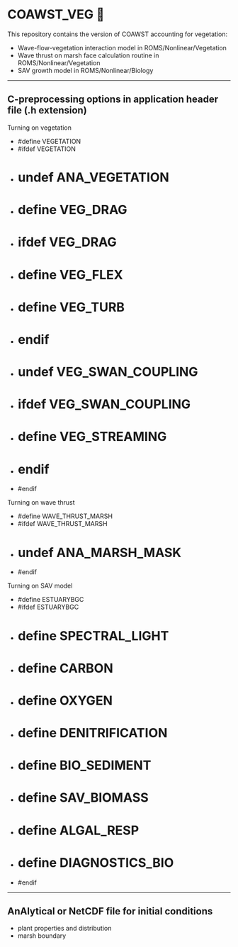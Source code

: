 # COAWST_VEG  :seedling:
This repository contains the version of COAWST accounting for vegetation:
* Wave-flow-vegetation interaction model in ROMS/Nonlinear/Vegetation 
* Wave thrust on marsh face calculation routine in ROMS/Nonlinear/Vegetation
* SAV growth model in ROMS/Nonlinear/Biology

------------------------------------------------
C-preprocessing options in application header file (.h extension)
-------------------------------------------------

Turning on vegetation 
* #define VEGETATION 
* #ifdef VEGETATION
* # undef ANA_VEGETATION
* # define VEG_DRAG
* # ifdef VEG_DRAG
* #  define VEG_FLEX
* #  define VEG_TURB
* # endif
* # undef VEG_SWAN_COUPLING
* # ifdef VEG_SWAN_COUPLING
* #  define VEG_STREAMING
* # endif
* #endif

Turning on wave thrust 
* #define WAVE_THRUST_MARSH
* #ifdef WAVE_THRUST_MARSH
* # undef ANA_MARSH_MASK
* #endif

 Turning on SAV model 
* #define ESTUARYBGC
* #ifdef ESTUARYBGC
* # define SPECTRAL_LIGHT
* # define CARBON
* # define OXYGEN
* # define DENITRIFICATION
* # define BIO_SEDIMENT
* # define SAV_BIOMASS
* # define ALGAL_RESP
* # define DIAGNOSTICS_BIO
* #endif

--------------------------------------------------
AnAlytical or NetCDF file for initial conditions
--------------------------------------------------
* plant properties and distribution
* marsh boundary
